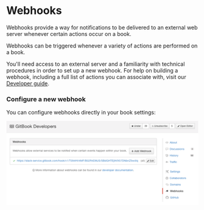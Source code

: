# Webhooks

Webhooks provide a way for notifications to be delivered to an external web server whenever certain actions occur on a book.

Webhooks can be triggered whenever a variety of actions are performed on a book.

You'll need access to an external server and a familiarity with technical procedures in order to set up a new webhook. For help on building a webhook, including a full list of actions you can associate with, visit our [Developer guide](http://developer.gitbook.com/webhooks/index.html).

### Configure a new webhook

You can configure webhooks directly in your book settings:

![Configure webhooks](../assets/webhooks.png)


